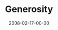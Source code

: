 ---
layout: message
category: message
series: "Consumed"
title: "Generosity"
date: 2008-02-17-00-00
message_id: 484
audio: "http://s3.amazonaws.com/crossroads-media/messages/audio/Consumed_2_Gratitude_02-17-08_Tome_webaudio.mp3"
audio-duration: "49:44"
description: "This week we're focusing on how generosity frees us. "
video: "http://s3.amazonaws.com/crossroads-media/messages/video/consumed2.mp4"
video-duration: "39:23"
video-image: "http://s3.amazonaws.com/crossroads-media/images/consumed2.jpg"
tag: 
 - wells
 - gratefulness
 - gratitude
 - i-want-it-all
 - chase
 - consumed
 - generosity
 - tome
explicit: false
---